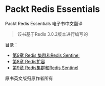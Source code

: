 # Packt Redis Essentials
Packt Redis Essentials 电子书中文翻译
> 该书基于Redis 3.0.2版本进行编写的


目录：

- [第9章 Redis 集群和Redis Sentinel](./Chapter-9.md)
- [第8章 Redis扩容](./Chapter-8.md)
- [第9章 Redis集群和Redis Sentinel](./Chapter-9.md)

原书英文版归原作者所有

